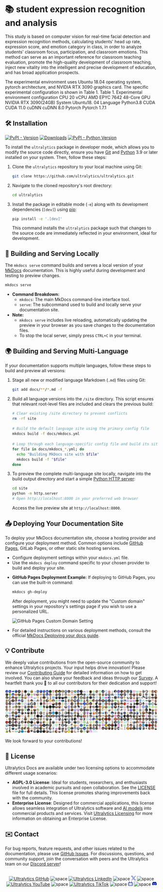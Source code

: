 # 📚 student expression recognition and analysis

This study is based on computer vision for real-time facial detection and expression recognition methods, calculating students' head up rate, expression score, and emotion category in class, in order to analyze students' classroom focus, participation, and classroom emotions. This method can serve as an important reference for classroom teaching evaluation, promote the high-quality development of classroom teaching, inject new vitality into the intelligent and precise development of education, and has broad application prospects.


The experimental environment uses Ubuntu 18.04 operating system, pytorch architecture, and NVIDIA RTX 3090 graphics card. The specific experimental configuration is shown in Table 1.
Table 1. Experimental environment configuration
CPU	20 vCPU AMD EPYC 7642 48-Core
GPU	NVIDIA RTX 3090(24GB)
System	Ubuntu18. 04
Language	Python3.8
CUDA	CUDA 11.0
cuDNN	cuDNN 8.0
Pytorch	Pytorch 1.7.1


## 🛠️ Installation

[![PyPI - Version](https://img.shields.io/pypi/v/ultralytics?logo=pypi&logoColor=white)](https://pypi.org/project/ultralytics/)
[![Downloads](https://static.pepy.tech/badge/ultralytics)](https://www.pepy.tech/projects/ultralytics)
[![PyPI - Python Version](https://img.shields.io/pypi/pyversions/ultralytics?logo=python&logoColor=gold)](https://pypi.org/project/ultralytics/)

To install the `ultralytics` package in developer mode, which allows you to modify the source code directly, ensure you have [Git](https://git-scm.com/) and [Python](https://www.python.org/) 3.9 or later installed on your system. Then, follow these steps:

1.  Clone the `ultralytics` repository to your local machine using Git:

    ```bash
    git clone https://github.com/ultralytics/ultralytics.git
    ```

2.  Navigate to the cloned repository's root directory:

    ```bash
    cd ultralytics
    ```

3.  Install the package in editable mode (`-e`) along with its development dependencies (`[dev]`) using [pip](https://pip.pypa.io/en/stable/):

    ```bash
    pip install -e '.[dev]'
    ```

    This command installs the `ultralytics` package such that changes to the source code are immediately reflected in your environment, ideal for development.

## 🚀 Building and Serving Locally

The `mkdocs serve` command builds and serves a local version of your [MkDocs](https://www.mkdocs.org/) documentation. This is highly useful during development and testing to preview changes.

```bash
mkdocs serve
```

- **Command Breakdown:**
    - `mkdocs`: The main MkDocs command-line interface tool.
    - `serve`: The subcommand used to build and locally serve your documentation site.
- **Note:**
    - `mkdocs serve` includes live reloading, automatically updating the preview in your browser as you save changes to the documentation files.
    - To stop the local server, simply press `CTRL+C` in your terminal.

## 🌍 Building and Serving Multi-Language

If your documentation supports multiple languages, follow these steps to build and preview all versions:

1.  Stage all new or modified language Markdown (`.md`) files using Git:

    ```bash
    git add docs/**/*.md -f
    ```

2.  Build all language versions into the `/site` directory. This script ensures that relevant root-level files are included and clears the previous build:

    ```bash
    # Clear existing /site directory to prevent conflicts
    rm -rf site

    # Build the default language site using the primary config file
    mkdocs build -f docs/mkdocs.yml

    # Loop through each language-specific config file and build its site
    for file in docs/mkdocs_*.yml; do
      echo "Building MkDocs site with $file"
      mkdocs build -f "$file"
    done
    ```

3.  To preview the complete multi-language site locally, navigate into the build output directory and start a simple [Python HTTP server](https://docs.python.org/3/library/http.server.html):
    ```bash
    cd site
    python -m http.server
    # Open http://localhost:8000 in your preferred web browser
    ```
    Access the live preview site at `http://localhost:8000`.

## 📤 Deploying Your Documentation Site

To deploy your MkDocs documentation site, choose a hosting provider and configure your deployment method. Common options include [GitHub Pages](https://pages.github.com/), GitLab Pages, or other static site hosting services.

- Configure deployment settings within your `mkdocs.yml` file.
- Use the `mkdocs deploy` command specific to your chosen provider to build and deploy your site.

* **GitHub Pages Deployment Example:**
  If deploying to GitHub Pages, you can use the built-in command:

    ```bash
    mkdocs gh-deploy
    ```

    After deployment, you might need to update the "Custom domain" settings in your repository's settings page if you wish to use a personalized URL.

    ![GitHub Pages Custom Domain Setting](https://user-images.githubusercontent.com/26833433/210150206-9e86dcd7-10af-43e4-9eb2-9518b3799eac.png)

- For detailed instructions on various deployment methods, consult the official [MkDocs Deploying your docs guide](https://www.mkdocs.org/user-guide/deploying-your-docs/).

## 💡 Contribute

We deeply value contributions from the open-source community to enhance Ultralytics projects. Your input helps drive innovation! Please review our [Contributing Guide](https://docs.ultralytics.com/help/contributing/) for detailed information on how to get involved. You can also share your feedback and ideas through our [Survey](https://www.ultralytics.com/survey?utm_source=github&utm_medium=social&utm_campaign=Survey). A heartfelt thank you 🙏 to all our contributors for their dedication and support!

![Ultralytics open-source contributors](https://raw.githubusercontent.com/ultralytics/assets/main/im/image-contributors.png)

We look forward to your contributions!

## 📜 License

Ultralytics Docs are available under two licensing options to accommodate different usage scenarios:

- **AGPL-3.0 License**: Ideal for students, researchers, and enthusiasts involved in academic pursuits and open collaboration. See the [LICENSE](https://github.com/ultralytics/docs/blob/main/LICENSE) file for full details. This license promotes sharing improvements back with the community.
- **Enterprise License**: Designed for commercial applications, this license allows seamless integration of Ultralytics software and [AI models](https://docs.ultralytics.com/models/) into commercial products and services. Visit [Ultralytics Licensing](https://www.ultralytics.com/license) for more information on obtaining an Enterprise License.

## ✉️ Contact

For bug reports, feature requests, and other issues related to the documentation, please use [GitHub Issues](https://github.com/ultralytics/docs/issues). For discussions, questions, and community support, join the conversation with peers and the Ultralytics team on our [Discord server](https://discord.com/invite/ultralytics)!

<br>
<div align="center">
  <a href="https://github.com/ultralytics"><img src="https://github.com/ultralytics/assets/raw/main/social/logo-social-github.png" width="3%" alt="Ultralytics GitHub"></a>
  <img src="https://github.com/ultralytics/assets/raw/main/social/logo-transparent.png" width="3%" alt="space">
  <a href="https://www.linkedin.com/company/ultralytics/"><img src="https://github.com/ultralytics/assets/raw/main/social/logo-social-linkedin.png" width="3%" alt="Ultralytics LinkedIn"></a>
  <img src="https://github.com/ultralytics/assets/raw/main/social/logo-transparent.png" width="3%" alt="space">
  <a href="https://twitter.com/ultralytics"><img src="https://github.com/ultralytics/assets/raw/main/social/logo-social-twitter.png" width="3%" alt="Ultralytics Twitter"></a>
  <img src="https://github.com/ultralytics/assets/raw/main/social/logo-transparent.png" width="3%" alt="space">
  <a href="https://youtube.com/ultralytics?sub_confirmation=1"><img src="https://github.com/ultralytics/assets/raw/main/social/logo-social-youtube.png" width="3%" alt="Ultralytics YouTube"></a>
  <img src="https://github.com/ultralytics/assets/raw/main/social/logo-transparent.png" width="3%" alt="space">
  <a href="https://www.tiktok.com/@ultralytics"><img src="https://github.com/ultralytics/assets/raw/main/social/logo-social-tiktok.png" width="3%" alt="Ultralytics TikTok"></a>
  <img src="https://github.com/ultralytics/assets/raw/main/social/logo-transparent.png" width="3%" alt="space">
  <a href="https://ultralytics.com/bilibili"><img src="https://github.com/ultralytics/assets/raw/main/social/logo-social-bilibili.png" width="3%" alt="Ultralytics BiliBili"></a>
  <img src="https://github.com/ultralytics/assets/raw/main/social/logo-transparent.png" width="3%" alt="space">
  <a href="https://discord.com/invite/ultralytics"><img src="https://github.com/ultralytics/assets/raw/main/social/logo-social-discord.png" width="3%" alt="Ultralytics Discord"></a>
</div>
